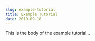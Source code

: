 ```yaml
---
slug: example-tutorial
title: Example Tutorial
date: 2019-09-18
---
```


This is the body of the example tutorial...
